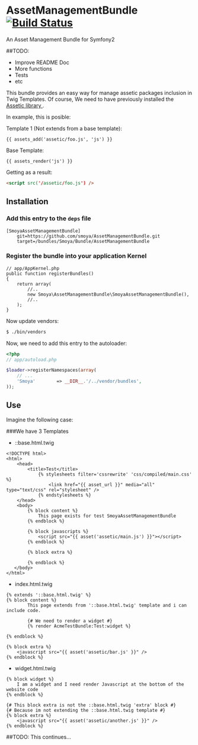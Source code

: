 AssetManagementBundle [![Build Status](https://secure.travis-ci.org/smoya/AssetManagementBundle.png)](http://travis-ci.org/smoya/AssetManagementBundle)
=====================

An Asset Management Bundle for Symfony2

##TODO:
* Improve README Doc
* More functions
* Tests
* etc

This bundle provides an easy way for
manage assetic packages inclusion in Twig Templates. Of course, We need to have previously installed the [Assetic library ](/kriswallsmith/assetic).

In example, this is posible:

Template 1 (Not extends from a base template):
``` jinja
{{ assets_add('assetic/foo.js', 'js') }}
```

Base Template:
``` jinja
{{ assets_render('js') }}
```

Getting as a result:

``` html
<script src('/assetic/foo.js') />
```

## Installation

### Add this entry to the `deps` file

```
[SmoyaAssetManagementBundle]
    git=https://github.com/smoya/AssetManagementBundle.git
    target=/bundles/Smoya/Bundle/AssetManagementBundle
```
    
### Register the bundle into your application Kernel

    // app/AppKernel.php
    public function registerBundles()
    {
        return array(
            //..
            new Smoya\AssetManagementBundle\SmoyaAssetManagementBundle(),
            //..
        );
    }

Now update vendors:

``` bash
$ ./bin/vendors
```

Now, we need to add this entry to the autoloader:

``` php
<?php
// app/autoload.php

$loader->registerNamespaces(array(
    // ...
    'Smoya'        => __DIR__.'/../vendor/bundles',
));
```

## Use

Imagine the following case:

###We have 3 Templates
* ::base.html.twig
``` jinja
<!DOCTYPE html>
<html>
    <head>
        <title>Test</title>
            {% stylesheets filter='cssrewrite' 'css/compiled/main.css' %}
                <link href="{{ asset_url }}" media="all" type="text/css" rel="stylesheet" />
            {% endstylesheets %}
    </head>
    <body>
        {% block content %}
            This page exists for test SmoyaAssetManagementBundle
        {% endblock %}

        {% block javascripts %}
            <script src="{{ asset('assetic/main.js') }}"></script>
        {% endblock %}

        {% block extra %}

        {% endblock %}
   </body>
</html>
```
* index.html.twig
``` jinja
{% extends '::base.html.twig' %}
{% block content %}
        This page extends from '::base.html.twig' template and i can include code.
        
        {# We need to render a widget #}
        {% render AcmeTestBundle:Test:widget %}
        
{% endblock %}

{% block extra %}
    <javascript src="{{ asset('assetic/bar.js' }}" />
{% endblock %}
```
* widget.html.twig
``` jinja
{% block widget %}
    I am a widget and I need render Javascript at the bottom of the website code       
{% endblock %}

{# This block extra is not the ::base.html.twig 'extra' block #}
{# Because im not extending the ::base.html.twig template #}
{% block extra %}
    <javascript src="{{ asset('assetic/another.js' }}" />
{% endblock %}
```

##TODO: This continues...
